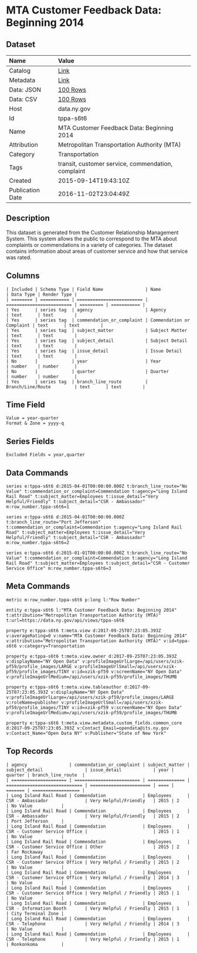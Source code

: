 # MTA Customer Feedback Data: Beginning 2014

## Dataset

| Name | Value |
| :--- | :---- |
| Catalog | [Link](https://catalog.data.gov/dataset/mta-customer-feedback-data-beginning-2014) |
| Metadata | [Link](https://data.ny.gov/api/views/tppa-s6t6) |
| Data: JSON | [100 Rows](https://data.ny.gov/api/views/tppa-s6t6/rows.json?max_rows=100) |
| Data: CSV | [100 Rows](https://data.ny.gov/api/views/tppa-s6t6/rows.csv?max_rows=100) |
| Host | data.ny.gov |
| Id | tppa-s6t6 |
| Name | MTA Customer Feedback Data: Beginning 2014 |
| Attribution | Metropolitan Transportation Authority (MTA) |
| Category | Transportation |
| Tags | transit, customer service, commendation, complaint |
| Created | 2015-09-14T19:43:10Z |
| Publication Date | 2016-11-02T23:04:49Z |

## Description

This dataset is generated from the Customer Relationship Management System.  This system allows the public to correspond to the MTA about complaints or commendations in a variety of categories.  The dataset contains information about areas of customer service and how that service was rated.

## Columns

```ls
| Included | Schema Type | Field Name                | Name                      | Data Type | Render Type |
| ======== | =========== | ========================= | ========================= | ========= | =========== |
| Yes      | series tag  | agency                    | Agency                    | text      | text        |
| Yes      | series tag  | commendation_or_complaint | Commendation or Complaint | text      | text        |
| Yes      | series tag  | subject_matter            | Subject Matter            | text      | text        |
| Yes      | series tag  | subject_detail            | Subject Detail            | text      | text        |
| Yes      | series tag  | issue_detail              | Issue Detail              | text      | text        |
| No       |             | year                      | Year                      | number    | number      |
| No       |             | quarter                   | Quarter                   | number    | number      |
| Yes      | series tag  | branch_line_route         | Branch/Line/Route         | text      | text        |
```

## Time Field

```ls
Value = year-quarter
Format & Zone = yyyy-q
```

## Series Fields

```ls
Excluded Fields = year,quarter
```

## Data Commands

```ls
series e:tppa-s6t6 d:2015-04-01T00:00:00.000Z t:branch_line_route="No Value" t:commendation_or_complaint=Commendation t:agency="Long Island Rail Road" t:subject_matter=Employees t:issue_detail="Very Helpful/Friendly" t:subject_detail="CSR - Ambassador" m:row_number.tppa-s6t6=1

series e:tppa-s6t6 d:2015-04-01T00:00:00.000Z t:branch_line_route="Port Jefferson" t:commendation_or_complaint=Commendation t:agency="Long Island Rail Road" t:subject_matter=Employees t:issue_detail="Very Helpful/Friendly" t:subject_detail="CSR - Ambassador" m:row_number.tppa-s6t6=2

series e:tppa-s6t6 d:2015-01-01T00:00:00.000Z t:branch_line_route="No Value" t:commendation_or_complaint=Commendation t:agency="Long Island Rail Road" t:subject_matter=Employees t:subject_detail="CSR - Customer Service Office" m:row_number.tppa-s6t6=3
```

## Meta Commands

```ls
metric m:row_number.tppa-s6t6 p:long l:"Row Number"

entity e:tppa-s6t6 l:"MTA Customer Feedback Data: Beginning 2014" t:attribution="Metropolitan Transportation Authority (MTA)" t:url=https://data.ny.gov/api/views/tppa-s6t6

property e:tppa-s6t6 t:meta.view d:2017-09-25T07:23:05.393Z v:averageRating=0 v:name="MTA Customer Feedback Data: Beginning 2014" v:attribution="Metropolitan Transportation Authority (MTA)" v:id=tppa-s6t6 v:category=Transportation

property e:tppa-s6t6 t:meta.view.owner d:2017-09-25T07:23:05.393Z v:displayName="NY Open Data" v:profileImageUrlLarge=/api/users/xzik-pf59/profile_images/LARGE v:profileImageUrlSmall=/api/users/xzik-pf59/profile_images/TINY v:id=xzik-pf59 v:screenName="NY Open Data" v:profileImageUrlMedium=/api/users/xzik-pf59/profile_images/THUMB

property e:tppa-s6t6 t:meta.view.tableauthor d:2017-09-25T07:23:05.393Z v:displayName="NY Open Data" v:profileImageUrlLarge=/api/users/xzik-pf59/profile_images/LARGE v:roleName=publisher v:profileImageUrlSmall=/api/users/xzik-pf59/profile_images/TINY v:id=xzik-pf59 v:screenName="NY Open Data" v:profileImageUrlMedium=/api/users/xzik-pf59/profile_images/THUMB

property e:tppa-s6t6 t:meta.view.metadata.custom_fields.common_core d:2017-09-25T07:23:05.393Z v:Contact_Email=opendata@its.ny.gov v:Contact_Name="Open Data NY" v:Publisher="State of New York"
```

## Top Records

```ls
| agency                | commendation_or_complaint | subject_matter | subject_detail                | issue_detail            | year | quarter | branch_line_route  | 
| ===================== | ========================= | ============== | ============================= | ======================= | ==== | ======= | ================== | 
| Long Island Rail Road | Commendation              | Employees      | CSR - Ambassador              | Very Helpful/Friendly   | 2015 | 2       | No Value           | 
| Long Island Rail Road | Commendation              | Employees      | CSR - Ambassador              | Very Helpful/Friendly   | 2015 | 2       | Port Jefferson     | 
| Long Island Rail Road | Commendation              | Employees      | CSR - Customer Service Office |                         | 2015 | 1       | No Value           | 
| Long Island Rail Road | Commendation              | Employees      | CSR - Customer Service Office | Other                   | 2015 | 2       | Far Rockaway       | 
| Long Island Rail Road | Commendation              | Employees      | CSR - Customer Service Office | Very Helpful / Friendly | 2015 | 2       | No Value           | 
| Long Island Rail Road | Commendation              | Employees      | CSR - Customer Service Office | Very Helpful / Friendly | 2014 | 3       | No Value           | 
| Long Island Rail Road | Commendation              | Employees      | CSR - Customer Service Office | Very Helpful / Friendly | 2015 | 1       | No Value           | 
| Long Island Rail Road | Commendation              | Employees      | CSR - Information Booth       | Very Helpful / Friendly | 2015 | 1       | City Terminal Zone | 
| Long Island Rail Road | Commendation              | Employees      | CSR - Telephone               | Very Helpful / Friendly | 2014 | 3       | No Value           | 
| Long Island Rail Road | Commendation              | Employees      | CSR - Telephone               | Very Helpful / Friendly | 2015 | 1       | Ronkonkoma         | 
```